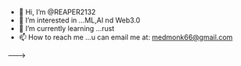 - 👋 Hi, I’m @REAPER2132
- 👀 I’m interested in ...ML,AI nd Web3.0
- 🌱 I’m currently learning ...rust
- 📫 How to reach me ...u can email me at: medmonk66@gmail.com

--->
